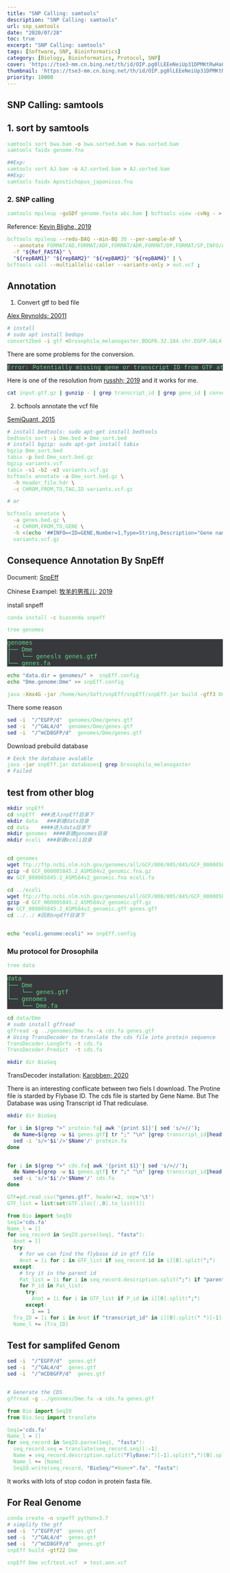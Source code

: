```yaml
---
title: "SNP Calling: samtools"
description: "SNP Calling: samtools"
url: snp_samtools
date: "2020/07/28"
toc: true
excerpt: "SNP Calling: samtools"
tags: [Software, SNP, Bioinformatics]
category: [Biology, Bioinformatics, Protocol, SNP]
cover: 'https://tse3-mm.cn.bing.net/th/id/OIP.pg0lLEEeNeiUp31DPMKtRwHaCY'
thumbnail: 'https://tse3-mm.cn.bing.net/th/id/OIP.pg0lLEEeNeiUp31DPMKtRwHaCY'
priority: 10000
---
```


## SNP Calling: samtools


<style>
pre {
  background-color:#38393d;
  color: #5fd381;
}
</style>

## 1. sort by samtools
```bash
samtools sort bwa.bam -o bwa.sorted.bam > bwa.sorted.bam
samtools faidx genome.fna

##Exp:
samtools sort AJ.bam -o AJ.sorted.bam > AJ.sorted.bam
##Exp:
samtools faidx Apostichopus_japonicus.fna
```

### 2. SNP calling
```bash
samtools mpileup -guSDf genome.fasta abc.bam | bcftools view -cvNg - > abc.vcf
```


Reference: [Kevin Blighe, 2019](https://www.biostars.org/p/150972/)
```bash
bcftools mpileup --redo-BAQ --min-BQ 30 --per-sample-mF \
  --annotate FORMAT/AD,FORMAT/ADF,FORMAT/ADR,FORMAT/DP,FORMAT/SP,INFO/AD,INFO/ADF,INFO/ADR \
  -f "${Ref_FASTA}" \
  "${repBAM1}" "${repBAM2}" "${repBAM3}" "${repBAM4}" | \
bcftools call --multiallelic-caller --variants-only > out.vcf ;
```


## Annotation

1. Convert gtf to bed file

[Alex Reynolds; 20011](https://www.biostars.org/p/56280/)
```bash
# install
# sudo apt install bedops
convert2bed -i gtf <Drosophila_melanogaster.BDGP6.32.104.chr.EGFP.GAL4.mCD8GFP.gtf> Dme.bed
```
There are some problems for the conversion.
<pre>
Error: Potentially missing gene or transcript ID from GTF attributes (malformed GTF at line [1]?)
</pre>

Here is one of the resolution from [russhh; 2019](https://www.biostars.org/p/56280/) and it works for me.

```bash
cat input.gtf.gz | gunzip - | grep transcript_id | grep gene_id | convert2bed --do-not-sort --input=gtf - > output.bed
```

2. bcftools annotate the vcf file

[SemiQuant, 2015](https://www.biostars.org/p/122690/)
```bash
# install bedtools: sudo apt-get install bedtools
bedtools sort -i Dme.bed > Dme_sort.bed
# install bgzip: sudo apt-get install tabix
bgzip Dme_sort.bed
tabix -p bed Dme_sort.bed.gz
bgzip variants.vcf
tabix -s1 -b2 -e3 variants.vcf.gz
bcftools annotate -a Dme_sort.bed.gz \
  -h Header_file.hdr \
  -c CHROM,FROM,TO,TAG,ID variants.vcf.gz

# or

bcftools annotate \
  -a genes.bed.gz \
  -c CHROM,FROM,TO,GENE \
  -h <(echo '##INFO=<ID=GENE,Number=1,Type=String,Description="Gene name">') \
  variants.vcf.gz
```



## Consequence Annotation By SnpEff

Document: [SnpEff](http://pcingola.github.io/SnpEff/)

Chinese Exampel: [牧羊的男孩儿; 2019](https://zhuanlan.zhihu.com/p/72068778)

install snpeff
```bash
conda install -c bioconda snpeff
```

```bash
tree genomes
```

<pre>
genomes
├── Dme
│   └── genesls genes.gtf
└── genes.fa
</pre>

```bash
echo "data.dir = genomes/" >  snpEff.config
echo "Dme.genome:Dme" >> snpEff.config

java -Xmx4G -jar /home/ken/Soft/snpEff/snpEff/snpEff.jar build -gff3 Dme
```

There some reason
```bash
sed -i  "/^EGFP/d"  genomes/Dme/genes.gtf
sed -i  "/^GAL4/d"  genomes/Dme/genes.gtf
sed -i  "/^mCD8GFP/d"  genomes/Dme/genes.gtf
```



Download prebuild database

```bash
# Eeck the database avalable
java -jar snpEff.jar databases| grep Drosophila_melanogaster
# Failed
```



## test from other blog

```bash
mkdir snpEff
cd snpEff  ###进入snpEff目录下
mkdir data   ###新建data目录
cd data    ####进入data目录下
mkdir genomes  ####新建genomes目录
mkdir ecoli  ###新建ecoli目录


cd genomes
wget ftp://ftp.ncbi.nlm.nih.gov/genomes/all/GCF/000/005/845/GCF_000005845.2_ASM584v2/GCF_000005845.2_ASM584v2_genomic.fna.gz
gzip -d GCF_000005845.2_ASM584v2_genomic.fna.gz
mv GCF_000005845.2_ASM584v2_genomic.fna ecoli.fa

cd ../ecoli
wget ftp://ftp.ncbi.nlm.nih.gov/genomes/all/GCF/000/005/845/GCF_000005845.2_ASM584v2/GCF_000005845.2_ASM584v2_genomic.gff.gz
gzip -d GCF_000005845.2_ASM584v2_genomic.gff.gz
mv GCF_000005845.2_ASM584v2_genomic.gff genes.gff
cd ../../ #回到snpEff目录下


echo "ecoli.genome:ecoli" >> snpEff.config
```



### Mu protocol for Drosophila

```bash
tree data
```

<pre>
data
├── Dme
│   └── genes.gtf
└── genomes
    └── Dme.fa
</pre>

```bash
cd data/Dme
# sudo install gffread
gffread -g ../genomes/Dme.fa -x cds.fa genes.gtf
# Using TransDecoder to translate the cds file into protein sequence
TransDecoder.LongOrfs -t cds.fa
TransDecoder.Predict  -t cds.fa

mkdir dir BioSeq
```

TransDecoder installation: [Karobben; 2020](https://karobben.github.io/2020/07/28/Bioinfor/TransDecoder)


There is an interesting conflicate between two fiels I download. The Protine file is starded by Flybase ID. The cds file is started by Gene Name. But The Database was using Transcript id That rediculase.

```bash
mkdir dir BioSeq
```

```bash
for i in $(grep ">" protein.fa| awk '{print $1}'| sed 's/>//');
  do Name=$(grep -w $i genes.gtf| tr ";" "\n" |grep transcript_id|head -n 1| awk '{print $2}'| sed 's/"//g')
  sed -i 's/>'$i'/>'$Name'/' protein.fa
done


for i in $(grep ">" cds.fa| awk '{print $1}'| sed 's/>//');
  do Name=$(grep -w $i genes.gtf| tr ";" "\n" |grep transcript_id|head -n 1| awk '{print $2}'| sed 's/"//g')
  sed -i 's/>'$i'/>'$Name'/' cds.fa
done
```

```python
GTF=pd.read_csv("genes.gtf", header=2, sep='\t')
GTF_list = list(set(GTF.iloc[:,0].to_list()))

from Bio import SeqIO
Seq1='cds.fa'
Name_l = []
for seq_record in SeqIO.parse(Seq1, "fasta"):
  Anot = []
  try:
    # for we can find the flybase id in gtf file
    Anot = [i for i in GTF_list if seq_record.id in i][0].split(";")
  except:
    # try it in the parent id
    Pat_list = [i for i in seq_record.description.split(";") if "parent=" in i][0].replace(" ",'').replace("parent=", "").split(",")
    for P_id in Pat_list:
      try:
        Anot = [i for i in GTF_list if P_id in i][0].split(";")
      except:
        1 == 1
  Tra_ID = [i for i in Anot if "transcript_id" in i][0].split(" ")[-1].replace('"', "")
  Name_l += [Tra_ID]

```


## Test for samplifed Genom

```bash
sed -i  "/^EGFP/d"  genes.gtf
sed -i  "/^GAL4/d"  genes.gtf
sed -i  "/^mCD8GFP/d"  genes.gtf


# Generate the CDS
gffread -g ../genomes/Dme.fa -x cds.fa genes.gtf
```

```python
from Bio import SeqIO
from Bio.Seq import translate

Seq1='cds.fa'
Name_l = []
for seq_record in SeqIO.parse(Seq1, "fasta"):
  seq_record.seq = translate(seq_record.seq)[:-1]
  Name = seq_record.description.split("FlyBase:")[-1].split(",")[0].split(";")[0]
  Name_l += [Name]
  SeqIO.write(seq_record, "BioSeq/"+Name+".fa", "fasta")
```

It works with lots of stop codon in protein fasta file.


## For Real Genome

```bash
conda create -n snpeff python=3.7
# simplify the gtf
sed -i  "/^EGFP/d"  genes.gtf
sed -i  "/^GAL4/d"  genes.gtf
sed -i  "/^mCD8GFP/d"  genes.gtf
snpEff build -gtf22 Dme

snpEff Dme vcf/test.vcf  > test.ann.vcf
```
